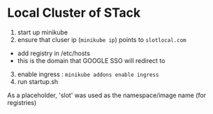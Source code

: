 # Local Cluster of STack


1) start up minikube
2) ensure that cluser ip (`minikube ip`) points to `slotlocal.com`
 - add registry in /etc/hosts
 - this is the domain that GOOGLE SSO will redirect to
3) enable ingress : `minikube addons enable ingress`
4) run startup.sh 


As a placeholder, 'slot' was used as the namespace/image name (for registries)

